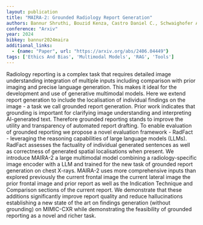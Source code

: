 ```yaml
---
layout: publication
title: "MAIRA-2: Grounded Radiology Report Generation"
authors: Bannur Shruthi, Bouzid Kenza, Castro Daniel C., Schwaighofer Anton, Bond-taylor Sam, Ilse Maximilian, Pérez-garcía Fernando, Salvatelli Valentina, Sharma Harshita, Meissen Felix, Ranjit Mercy, Srivastav Shaury, Gong Julia, Falck Fabian, Oktay Ozan, Thieme Anja, Lungren Matthew P., Wetscherek Maria Teodora, Alvarez-valle Javier, Hyland Stephanie L.
conference: "Arxiv"
year: 2024
bibkey: bannur2024maira
additional_links:
  - {name: "Paper", url: "https://arxiv.org/abs/2406.04449"}
tags: ['Ethics And Bias', 'Multimodal Models', 'RAG', 'Tools']
---
```

Radiology reporting is a complex task that requires detailed image understanding integration of multiple inputs including comparison with prior imaging and precise language generation. This makes it ideal for the development and use of generative multimodal models. Here we extend report generation to include the localisation of individual findings on the image - a task we call grounded report generation. Prior work indicates that grounding is important for clarifying image understanding and interpreting AI-generated text. Therefore grounded reporting stands to improve the utility and transparency of automated report drafting. To enable evaluation of grounded reporting we propose a novel evaluation framework - RadFact - leveraging the reasoning capabilities of large language models (LLMs). RadFact assesses the factuality of individual generated sentences as well as correctness of generated spatial localisations when present. We introduce MAIRA-2 a large multimodal model combining a radiology-specific image encoder with a LLM and trained for the new task of grounded report generation on chest X-rays. MAIRA-2 uses more comprehensive inputs than explored previously the current frontal image the current lateral image the prior frontal image and prior report as well as the Indication Technique and Comparison sections of the current report. We demonstrate that these additions significantly improve report quality and reduce hallucinations establishing a new state of the art on findings generation (without grounding) on MIMIC-CXR while demonstrating the feasibility of grounded reporting as a novel and richer task.

